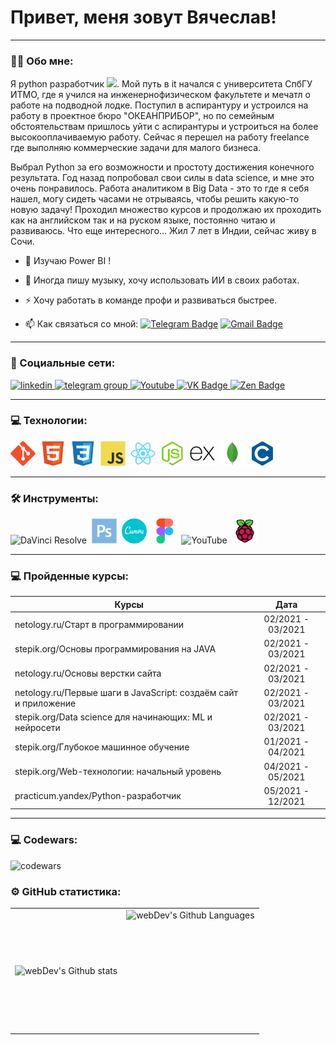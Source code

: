 # Привет, меня зовут Вячеслав!

---

### :man_technologist: Обо мне:

Я python разработчик <img src="https://media.giphy.com/media/WUlplcMpOCEmTGBtBW/giphy.gif" width="30px">. Мой путь в it начался с университета СпбГУ ИТМО, где я учился на инженернофизическом факультете и мечатл о работе на подводной лодке. Поступил в аспирантуру и устроился на работу в проектное бюро "ОКЕАНПРИБОР", но по семейным обстоятельствам пришлось уйти с аспирантуры и устроиться на более высокооплачиваемую работу. Сейчас я перешел на работу freelance где выполняю коммерческие задачи для малого бизнеса. 

Выбрал Python за его возможности и простоту достижения конечного результата. Год назад попробовал свои силы в data science, и мне это очень понравилось. Работа аналитиком в Big Data - это то где я себя нашел, могу сидеть часами не отрываясь, чтобы решить какую-то новую задачу! Проходил множество курсов и продолжаю их проходить как на английском так и на руском языке, постоянно читаю и развиваюсь. Что еще интересного... Жил 7 лет в Индии, сейчас живу в Сочи. 

- :telescope: Изучаю Power BI !

- :seedling: Иногда пишу музыку, хочу использовать ИИ в своих работах.

- :zap: Хочу работать в команде профи и развиваться быстрее.

- :mailbox: Как связаться со мной: [![Telegram Badge](https://img.shields.io/badge/-beom_molchun-blue?style=flat&logo=Telegram&logoColor=white)](https://t.me/Beom_molchun) [![Gmail Badge](https://img.shields.io/badge/-Gmail-red?style=flat&logo=Gmail&logoColor=white)](mailto:beom.mantra@gmail.com)

---

### 🤝 Социальные сети:

  <div id="badges">
    <a href="https://www.linkedin.com/in/%D0%B0%D0%BB%D0%B5%D0%BA%D1%81%D0%B5%D0%B9-%D1%84%D0%B8%D0%BB%D0%B8%D0%BC%D0%BE%D0%BD%D0%BE%D0%B2-2a0b07257/" target="_blank">
      <img src="https://cdn-icons-png.flaticon.com/512/2504/2504799.png" width="40" height="40" alt="linkedin" />
    </a>
    <a href="https://t.me/beom_molchun" target="_blank">
      <img src="https://cdn-icons-png.flaticon.com/512/2111/2111646.png" width="40" height="40" alt="telegram group" />
    </a>
    <a href="https://www.youtube.com/channel/UC2AnBHVrnlVGpgyEDaRnVnA" target="_blank">
      <img src="https://cdn-icons-png.flaticon.com/512/3670/3670147.png" width="40" height="40" alt="Youtube"/>
    </a>
    <a href="https://vk.com/ramanov_vyacheslav" target="_blank">
      <img src="https://cdn-icons-png.flaticon.com/512/145/145813.png" width="40" height="40" alt="VK Badge"/>
    </a>
    <a href="[https://dzen.ru/ai_" target="_blank">
      <img src="https://upload.wikimedia.org/wikipedia/commons/thumb/a/ab/Yandex_Zen_logo_icon.svg/1024px-Yandex_Zen_logo_icon.svg.png" width="40" height="40" alt="Zen Badge"/>
    </a>
  </div>

---

### 💻 Технологии:

<div>
  <img src="https://github.com/devicons/devicon/blob/master/icons/git/git-original.svg" title="git" alt="git" width="40" height="40"/>&nbsp
  <img src="https://github.com/devicons/devicon/blob/master/icons/html5/html5-original.svg" title="html5" alt="html5" width="40" height="40"/>&nbsp
  <img src="https://github.com/devicons/devicon/blob/master/icons/css3/css3-original.svg" title="css" alt="css" width="40" height="40"/>&nbsp
  <img src="https://github.com/devicons/devicon/blob/master/icons/javascript/javascript-original.svg" title="javascript" alt="javascript" width="40" height="40"/>&nbsp
  <img src="https://github.com/devicons/devicon/blob/master/icons/react/react-original.svg" title="reactjs" alt="reactjs" width="40" height="40"/>&nbsp
  <img src="https://github.com/devicons/devicon/blob/master/icons/nodejs/nodejs-original.svg" title="nodejs" alt="nodejs" width="40" height="40"/>&nbsp
  <img src="https://github.com/devicons/devicon/blob/master/icons/express/express-original.svg" title="express" alt="express" width="40" height="40"/>&nbsp
  <img src="https://github.com/devicons/devicon/blob/master/icons/mongodb/mongodb-original.svg" title="mongodb" alt="mongodb" width="40" height="40"/>&nbsp
  <img src="https://github.com/devicons/devicon/blob/master/icons/c/c-plain.svg" title="C" alt="C" width="40" height="40"/>&nbsp;
</div>

---

### 🛠 Инструменты:

<div>
  <img src="https://upload.wikimedia.org/wikipedia/commons/9/90/DaVinci_Resolve_17_logo.svg" title="DaVinci Resolve" alt="DaVinci Resolve" width="40" height="40"/>&nbsp;
  <img src="https://github.com/devicons/devicon/blob/master/icons/photoshop/photoshop-plain.svg" title="photoshop" alt="photoshop" width="40" height="40"/>&nbsp;
  <img src="https://github.com/devicons/devicon/blob/master/icons/canva/canva-original.svg" title="canva" alt="canva" width="40" height="40"/>&nbsp;
  <img src="https://github.com/devicons/devicon/blob/master/icons/figma/figma-original.svg" title="figma" alt="figma" width="40" height="40"/>&nbsp;
  <img src="https://upload.wikimedia.org/wikipedia/commons/9/9e/YouTube_Logo_%282013-2017%29.svg" title="YouTube" alt="YouTube" width="40" height="40"/>&nbsp;
  <img src="https://github.com/devicons/devicon/blob/master/icons/raspberrypi/raspberrypi-original.svg" title="raspberrypi" alt="raspberrypi" width="40" height="40"/>&nbsp;
</div>

---

### 💻 Пройденные курсы:

| Курсы                                                           | Дата              |
| ----------------------------------------------------------------| :---------------: |
| netology.ru/Старт в программировании                            | 02/2021 - 03/2021 |
| stepik.org/Основы программирования на JAVA                      | 02/2021 - 03/2021 |
| netology.ru/Основы верстки сайта                                | 02/2021 - 03/2021 |
| netology.ru/Первые шаги в JavaScript: создаём сайт и приложение | 02/2021 - 03/2021 |
| stepik.org/Data science для начинающих: ML и нейросети          | 02/2021 - 03/2021 |
| stepik.org/Глубокое машинное обучение                           | 01/2021 - 04/2021 |
| stepik.org/Web-технологии: начальный уровень                    | 04/2021 - 05/2021 |
| practicum.yandex/Python-разработчик                             | 05/2021 - 12/2021 |

---

### 💻 Codewars:

![codewars](https://www.codewars.com/users/VinodBih/badges/large)

### ⚙️ GitHub статистика:

<table>
  <tr>
    <td>
      <img align="left" src="http://github-readme-streak-stats.herokuapp.com?user=FilimonovAlexey&theme=dark&background=000000" alt="webDev's Github stats" />
    </td>
    <td>
      <img height="195px" align="right" alt="webDev's Github Languages" src="https://github-readme-stats-sigma-five.vercel.app/api/top-langs/?username=FilimonovAlexey&layout=compact&theme=vision-friendly-dark" />
    </td>
  </tr>
